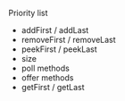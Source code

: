 Priority list
* addFirst / addLast
* removeFirst / removeLast
* peekFirst / peekLast
* size
* poll methods
* offer methods 
* getFirst / getLast
